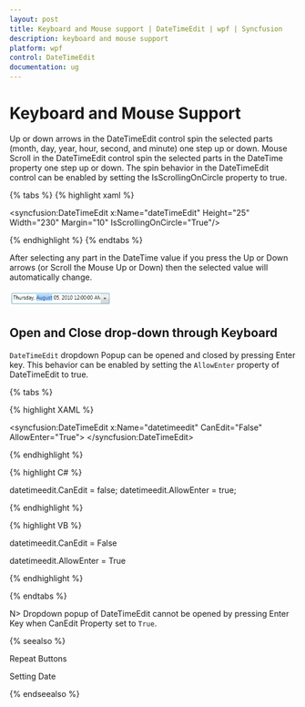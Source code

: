 ```yaml
---
layout: post
title: Keyboard and Mouse support | DateTimeEdit | wpf | Syncfusion
description: keyboard and mouse support
platform: wpf
control: DateTimeEdit
documentation: ug
---
```


# Keyboard and Mouse Support

Up or down arrows in the DateTimeEdit control spin the selected parts (month, day, year, hour, second, and minute) one step up or down. Mouse Scroll in the DateTimeEdit control spin the selected parts in the DateTime property one step up or down. The spin behavior in the DateTimeEdit control can be enabled by setting the IsScrollingOnCircle property to true.

{% tabs %}
{% highlight xaml %}

<syncfusion:DateTimeEdit x:Name="dateTimeEdit" Height="25" Width="230" Margin="10"  IsScrollingOnCircle="True"/>

{% endhighlight %}
{% endtabs %}

After selecting any part in the DateTime value if you press the Up or Down arrows (or Scroll the Mouse Up or Down) then the selected value will automatically change.

![](Keyboard-and-Mouse-support_images/Keyboard-and-Mouse-support_img1.png)

## Open and Close drop-down through Keyboard

`DateTimeEdit` dropdown Popup can be opened and closed by pressing Enter key. This behavior can be enabled by setting the `AllowEnter` property of DateTimeEdit to true.

{% tabs %}

{% highlight XAML %}

<syncfusion:DateTimeEdit x:Name="datetimeedit" CanEdit="False" AllowEnter="True">
</syncfusion:DateTimeEdit>

{% endhighlight %}

{% highlight C# %}

datetimeedit.CanEdit = false;
datetimeedit.AllowEnter = true;

{% endhighlight %}

{% highlight VB %}

datetimeedit.CanEdit = False

datetimeedit.AllowEnter = True

{% endhighlight %}

{% endtabs %}

N> Dropdown popup of DateTimeEdit cannot be opened by pressing Enter Key when CanEdit Property set to `True`.

{% seealso %}

Repeat Buttons

Setting Date

{% endseealso %}

